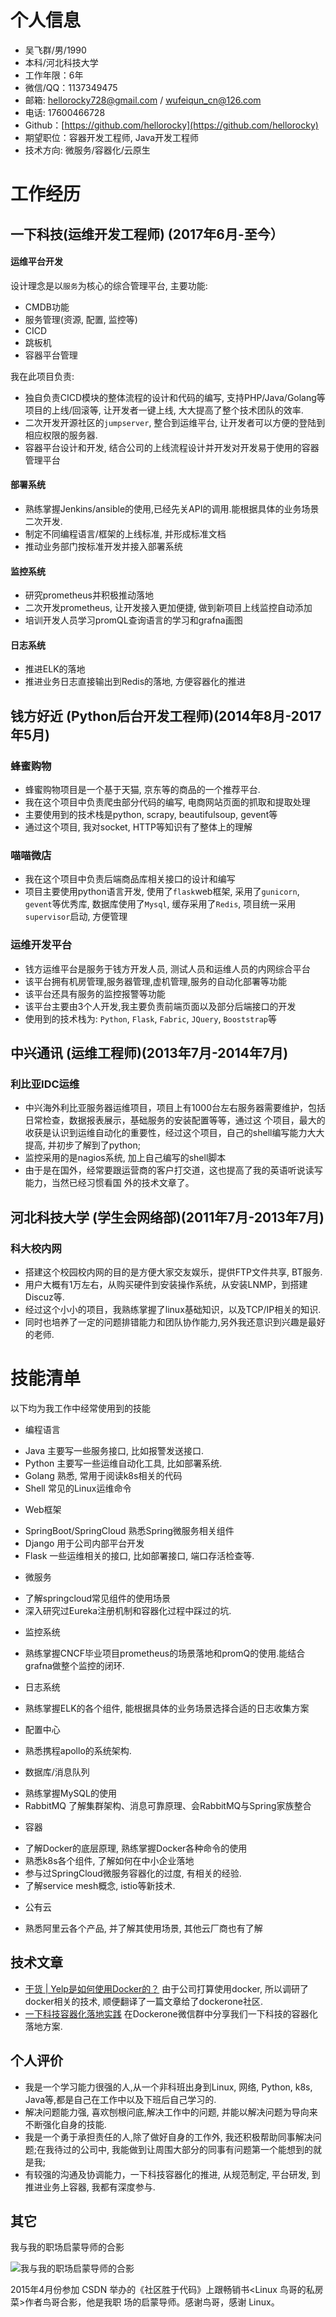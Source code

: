 
# 个人信息

 - 吴飞群/男/1990 
 - 本科/河北科技大学 
 - 工作年限：6年
 - 微信/QQ：1137349475
 - 邮箱: hellorocky728@gmail.com / wufeiqun_cn@126.com
 - 电话: 17600466728
 - Github：[https://github.com/hellorocky](https://github.com/hellorocky)
 - 期望职位：容器开发工程师, Java开发工程师
 - 技术方向: 微服务/容器化/云原生


# 工作经历

## 一下科技(运维开发工程师) (2017年6月-至今）

#### 运维平台开发 

设计理念是以`服务`为核心的综合管理平台, 主要功能:

 - CMDB功能
 - 服务管理(资源, 配置, 监控等)
 - CICD
 - 跳板机
 - 容器平台管理

我在此项目负责:

 - 独自负责CICD模块的整体流程的设计和代码的编写, 支持PHP/Java/Golang等项目的上线/回滚等, 让开发者一键上线, 大大提高了整个技术团队的效率.
 - 二次开发开源社区的`jumpserver`, 整合到运维平台, 让开发者可以方便的登陆到相应权限的服务器.
 - 容器平台设计和开发, 结合公司的上线流程设计并开发对开发易于使用的容器管理平台 

#### 部署系统

* 熟练掌握Jenkins/ansible的使用,已经先关API的调用.能根据具体的业务场景二次开发. 
* 制定不同编程语言/框架的上线标准, 并形成标准文档
* 推动业务部门按标准开发并接入部署系统
  
#### 监控系统

* 研究prometheus并积极推动落地
* 二次开发prometheus, 让开发接入更加便捷, 做到新项目上线监控自动添加
* 培训开发人员学习promQL查询语言的学习和grafna画图

#### 日志系统

* 推进ELK的落地
* 推进业务日志直接输出到Redis的落地, 方便容器化的推进


  
## 钱方好近 (Python后台开发工程师)(2014年8月-2017年5月)

### 蜂蜜购物

* 蜂蜜购物项目是一个基于天猫, 京东等的商品的一个推荐平台.
* 我在这个项目中负责爬虫部分代码的编写, 电商网站页面的抓取和提取处理
* 主要使用到的技术栈是python, scrapy, beautifulsoup, gevent等
* 通过这个项目, 我对socket, HTTP等知识有了整体上的理解


### 喵喵微店

* 我在这个项目中负责后端商品库相关接口的设计和编写
* 项目主要使用python语言开发, 使用了`flask`web框架, 采用了`gunicorn`, `gevent`等优秀库, 数据库使用了`Mysql`, 缓存采用了`Redis`, 项目统一采用`supervisor`启动, 方便管理


### 运维开发平台

* 钱方运维平台是服务于钱方开发人员, 测试人员和运维人员的内网综合平台
* 该平台拥有机房管理,服务器管理,虚机管理,服务的自动化部署等功能
* 该平台还具有服务的监控报警等功能
* 该平台主要由3个人开发,我主要负责前端页面以及部分后端接口的开发
* 使用到的技术栈为: `Python`, `Flask`, `Fabric`, `JQuery`, `Booststrap`等

  
## 中兴通讯 (运维工程师)(2013年7月-2014年7月)

### 利比亚IDC运维

* 中兴海外利比亚服务器运维项目，项目上有1000台左右服务器需要维护，包括日常检查，数据报表展示，基础服务的安装配置等等，通过这 个项目，最大的收获是认识到运维自动化的重要性，经过这个项目，自己的shell编写能力大大提高, 并初步了解到了python;
* 监控采用的是nagios系统, 加上自己编写的shell脚本
* 由于是在国外，经常要跟运营商的客户打交道，这也提高了我的英语听说读写能力，当然已经习惯看国 外的技术文章了。

## 河北科技大学 (学生会网络部)(2011年7月-2013年7月)

### 科大校内网

* 搭建这个校园校内网的目的是方便大家交友娱乐，提供FTP文件共享, BT服务.
* 用户大概有1万左右，从购买硬件到安装操作系统，从安装LNMP，到搭建Discuz等.
* 经过这个小小的项目，我熟练掌握了linux基础知识，以及TCP/IP相关的知识.
* 同时也培养了一定的问题排错能力和团队协作能力,另外我还意识到兴趣是最好的老师.


# 技能清单

以下均为我工作中经常使用到的技能

* 编程语言

 - Java 主要写一些服务接口, 比如报警发送接口.
 - Python 主要写一些运维自动化工具, 比如部署系统.
 - Golang 熟悉, 常用于阅读k8s相关的代码
 - Shell 常见的Linux运维命令

* Web框架

 - SpringBoot/SpringCloud 熟悉Spring微服务相关组件
 - Django 用于公司内部平台开发
 - Flask 一些运维相关的接口, 比如部署接口, 端口存活检查等. 

* 微服务

 - 了解springcloud常见组件的使用场景
 - 深入研究过Eureka注册机制和容器化过程中踩过的坑.

* 监控系统

 - 熟练掌握CNCF毕业项目prometheus的场景落地和promQ的使用.能结合grafna做整个监控的闭环. 

* 日志系统

 - 熟练掌握ELK的各个组件, 能根据具体的业务场景选择合适的日志收集方案

* 配置中心

 - 熟悉携程apollo的系统架构. 

* 数据库/消息队列
 
 - 熟练掌握MySQL的使用
 - RabbitMQ 了解集群架构、消息可靠原理、会RabbitMQ与Spring家族整合

* 容器

 - 了解Docker的底层原理, 熟练掌握Docker各种命令的使用
 - 熟悉k8s各个组件, 了解如何在中小企业落地
 - 参与过SpringCloud微服务容器化的过度, 有相关的经验.
 - 了解service mesh概念, istio等新技术.

* 公有云

 - 熟悉阿里云各个产品, 并了解其使用场景, 其他云厂商也有了解
      


## 技术文章

- [干货 | Yelp是如何使用Docker的？](http://dockone.io/article/626) 由于公司打算使用docker, 所以调研了docker相关的技术, 顺便翻译了一篇文章给了dockerone社区.
- [一下科技容器化落地实践](http://dockone.io/article/8365) 在Dockerone微信群中分享我们一下科技的容器化落地方案.


## 个人评价

* 我是一个学习能力很强的人,从一个非科班出身到Linux, 网络, Python, k8s, Java等,都是自己在工作中以及下班后自己学习的.
* 解决问题能力强, 喜欢刨根问底,解决工作中的问题, 并能以解决问题为导向来不断强化自身的技能.
* 我是一个勇于承担责任的人,除了做好自身的工作外, 我还积极帮助同事解决问题;在我待过的公司中, 我能做到让周围大部分的同事有问题第一个能想到的就是我; 
* 有较强的沟通及协调能力，一下科技容器化的推进, 从规范制定, 平台研发, 到推进业务上容器, 我都有深度参与.


## 其它

我与我的职场启蒙导师的合影

![我与我的职场启蒙导师的合影](https://user-images.githubusercontent.com/7486508/34377046-264cf9da-eb2a-11e7-9513-1abf21e02e14.jpg)

2015年4月份参加 CSDN 举办的《社区胜于代码》上跟畅销书<Linux 鸟哥的私房菜>作者鸟哥合影，他是我职 场的启蒙导师。感谢鸟哥，感谢 Linux。


    
    
      
